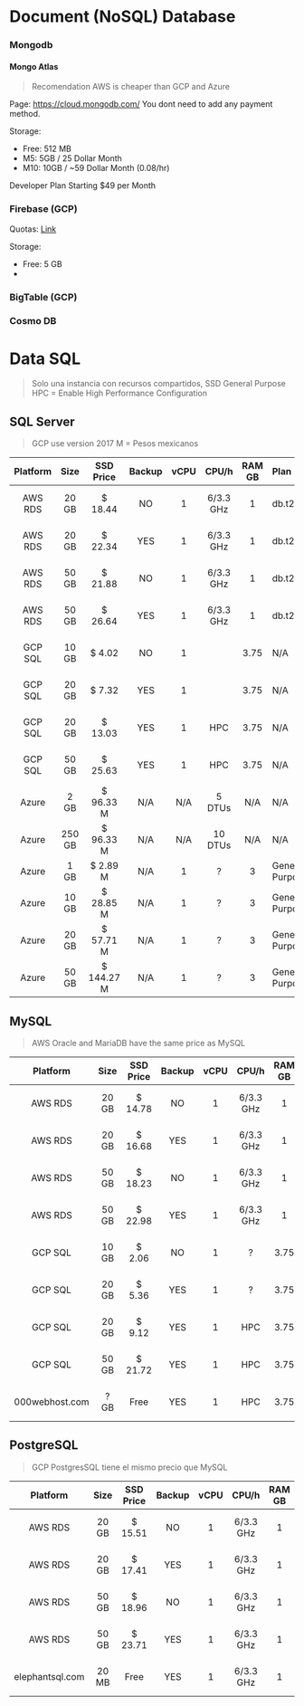 # Document (NoSQL) Database

### Mongodb

#### Mongo Atlas

> Recomendation AWS is cheaper than GCP and Azure

Page: https://cloud.mongodb.com/
You dont need to add any payment method.

Storage:
- Free: 512 MB
- M5: 5GB / 25 Dollar Month
- M10: 10GB / ~59 Dollar Month (0.08/hr)

Developer Plan Starting $49 per Month

### Firebase (GCP)

Quotas: [Link](https://console.cloud.google.com/appengine/quotadetails?project=burnished-yeti-181214&authuser=0)

Storage: 
- Free: 5 GB
- 

### BigTable (GCP) 

### Cosmo DB


# Data SQL

> Solo una instancia con recursos compartidos, SSD General Purpose
> HPC = Enable High Performance Configuration

## SQL Server 

> GCP use version 2017
> M = Pesos mexicanos

| Platform |  Size  | SSD Price  | Backup | vCPU | CPU/h     | RAM GB | Plan            | Server                |
|:--------:|:------:|:----------:|:------:|:----:|:---------:|:------:|:--------------- | :-------------------- |
| AWS RDS  |  20 GB | $  18.44   |  NO    | 1    | 6/3.3 GHz | 1      | db.t2.micro     | US East (N. Virginia) |
| AWS RDS  |  20 GB | $  22.34   |  YES   | 1    | 6/3.3 GHz | 1      | db.t2.micro     | US East (N. Virginia) |
| AWS RDS  |  50 GB | $  21.88   |  NO    | 1    | 6/3.3 GHz | 1      | db.t2.micro     | US East (N. Virginia) |
| AWS RDS  |  50 GB | $  26.64   |  YES   | 1    | 6/3.3 GHz | 1      | db.t2.micro     | US East (N. Virginia) |
| GCP SQL  |  10 GB | $   4.02   |  NO    | 1    |           | 3.75   | N/A             | lowa (us-central1)    |
| GCP SQL  |  20 GB | $   7.32   |  YES   | 1    |           | 3.75   | N/A             | lowa (us-central1)    |
| GCP SQL  |  20 GB | $  13.03   |  YES   | 1    | HPC       | 3.75   | N/A             | lowa (us-central1)    |
| GCP SQL  |  50 GB | $  25.63   |  YES   | 1    | HPC       | 3.75   | N/A             | lowa (us-central1)    |
| Azure    |   2 GB | $  96.33 M |  N/A   | N/A  |  5 DTUs   | N/A    | N/A             | East US               |
| Azure    | 250 GB | $  96.33 M |  N/A   | N/A  | 10 DTUs   | N/A    | N/A             | East US               |
| Azure    |   1 GB | $   2.89 M |  N/A   | 1    | ?         | 3      | General Purpose | East US               |
| Azure    |  10 GB | $  28.85 M |  N/A   | 1    | ?         | 3      | General Purpose | East US               |
| Azure    |  20 GB | $  57.71 M |  N/A   | 1    | ?         | 3      | General Purpose | East US               |
| Azure    |  50 GB | $ 144.27 M |  N/A   | 1    | ?         | 3      | General Purpose | East US               |

## MySQL

> AWS Oracle and MariaDB have the same price as MySQL

| Platform       |  Size  | SSD Price  | Backup | vCPU | CPU/h     | RAM GB | Plan            | Server                |
|:--------------:|:------:|:----------:|:------:|:----:|:---------:|:------:|:--------------- | :-------------------- |
| AWS RDS        |  20 GB | $  14.78   |  NO    | 1    | 6/3.3 GHz | 1      | db.t2.micro     | US East (N. Virginia) |
| AWS RDS        |  20 GB | $  16.68   |  YES   | 1    | 6/3.3 GHz | 1      | db.t2.micro     | US East (N. Virginia) |
| AWS RDS        |  50 GB | $  18.23   |  NO    | 1    | 6/3.3 GHz | 1      | db.t2.micro     | US East (N. Virginia) |
| AWS RDS        |  50 GB | $  22.98   |  YES   | 1    | 6/3.3 GHz | 1      | db.t2.micro     | US East (N. Virginia) |
| GCP SQL        |  10 GB | $   2.06   |  NO    | 1    | ?         | 3.75   | db-f1-micro     | lowa (us-central1)    |
| GCP SQL        |  20 GB | $   5.36   |  YES   | 1    | ?         | 3.75   | db-f1-micro     | lowa (us-central1)    |
| GCP SQL        |  20 GB | $   9.12   |  YES   | 1    | HPC       | 3.75   | db-f1-micro     | lowa (us-central1)    |
| GCP SQL        |  50 GB | $  21.72   |  YES   | 1    | HPC       | 3.75   | db-f1-micro     | lowa (us-central1)    |
| 000webhost.com |  ? GB  |      Free  |  YES   | 1    | HPC       | 3.75   | db-f1-micro     | lowa (us-central1)    |

## PostgreSQL

> GCP PostgresSQL tiene el mismo precio que MySQL 

| Platform        |  Size  | SSD Price  | Backup | vCPU | CPU/h     | RAM GB | Plan            | Server                |
|:---------------:|:------:|:----------:|:------:|:----:|:---------:|:------:|:--------------- | :-------------------- |
| AWS RDS         |  20 GB | $  15.51   |  NO    | 1    | 6/3.3 GHz | 1      | db.t2.micro     | US East (N. Virginia) |
| AWS RDS         |  20 GB | $  17.41   |  YES   | 1    | 6/3.3 GHz | 1      | db.t2.micro     | US East (N. Virginia) |
| AWS RDS         |  50 GB | $  18.96   |  NO    | 1    | 6/3.3 GHz | 1      | db.t2.micro     | US East (N. Virginia) |
| AWS RDS         |  50 GB | $  23.71   |  YES   | 1    | 6/3.3 GHz | 1      | db.t2.micro     | US East (N. Virginia) |
| elephantsql.com |  20 MB |    Free    |  YES   | 1    | 6/3.3 GHz | 1      | Free            | US East (N. Virginia) |